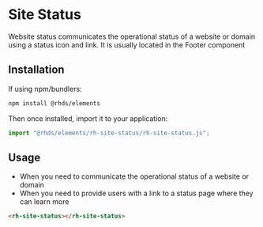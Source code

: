 # Site Status

Website status communicates the operational status of a website or domain using a status icon and link. It is usually located in the Footer component

## Installation

If using npm/bundlers:

```bash
npm install @rhds/elements
```

Then once installed, import it to your application:

```js
import "@rhds/elements/rh-site-status/rh-site-status.js";
```

## Usage

- When you need to communicate the operational status of a website or domain
- When you need to provide users with a link to a status page where they can learn more

```html
<rh-site-status></rh-site-status>
```

